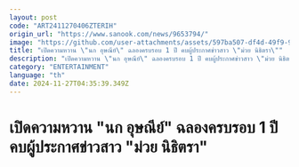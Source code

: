 ```yaml
---
layout: post
code: "ART2411270406ZTERIH"
origin_url: "https://www.sanook.com/news/9653794/"
image: "https://github.com/user-attachments/assets/597ba507-df4d-49f9-9ead-38bd86f6bf5b"
title: "เปิดความหวาน \"นก อุษณีย์\" ฉลองครบรอบ 1 ปี คบผู้ประกาศข่าวสาว \"ม่วย นิธิตรา\""
description: "เปิดความหวาน \"นก อุษณีย์\" ฉลองครบรอบ 1 ปี คบผู้ประกาศข่าวสาว \"ม่วย นิธิตรา\""
category: "ENTERTAINMENT"
language: "th"
date: 2024-11-27T04:35:39.349Z
---
```


# เปิดความหวาน "นก อุษณีย์" ฉลองครบรอบ 1 ปี คบผู้ประกาศข่าวสาว "ม่วย นิธิตรา"